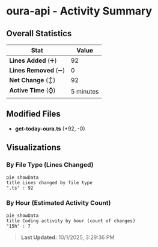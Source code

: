 # oura-api - Activity Summary 

## Overall Statistics

| Stat                   | Value                                                             |
| ---------------------- | ----------------------------------------------------------------- |
| **Lines Added** (➕)   | 92                                          |
| **Lines Removed** (➖) | 0                                        |
| **Net Change** (↕)    | 92                |
| **Active Time** (⌚)   | 5 minutes |


## Modified Files
- **get-today-oura.ts** (+92, -0)

## Visualizations

### By File Type (Lines Changed)

```mermaid
pie showData
title Lines changed by file type
".ts" : 92
```

### By Hour (Estimated Activity Count)

```mermaid
pie showData
title Coding activity by hour (count of changes)
"15h" : 7
```


> **Last Updated:** 10/1/2025, 3:29:36 PM